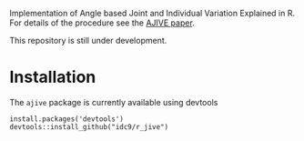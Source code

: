 Implementation of Angle based Joint and Individual Variation Explained in R. For details of the procedure see the [AJIVE paper](https://arxiv.org/abs/1704.02060). 

This repository is still under development.

# Installation
The `ajive` package is currently available using devtools
```{r}
install.packages('devtools')
devtools::install_github("idc9/r_jive")
```

